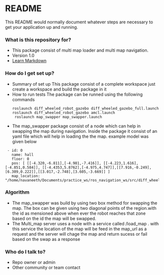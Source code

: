 # README #

This README would normally document whatever steps are necessary to get your application up and running.

### What is this repository for? ###

* This package consist of multi map loader and multi map navigation.
* Version 1.0
* [Learn Markdown](https://bitbucket.org/tutorials/markdowndemo)

### How do I get set up? ###

* Summary of set up
	This package consist of a complete workspace just create a workspace and build the package in it 
* How to run tests
    The package can be runned using the following commands
    ```
    roslaunch diff_wheeled_robot_gazebo diff_wheeled_gazebo_full.launch
    roslaunch diff_wheeled_robot_gazebo amcl.launch
     roslaunch map_swapper map_swapper.launch
    ```
* The map_swapper package consist of a node which can help in swapping the map during navigation. Inside the package it consist of an yaml file which will help in loading the the map. example model was given below
```
 - id: 0 
   name: hall
   floor: 0  
   pos: [ [[-4.320,-6.811],[-4.981,-7.416]], [[-4.223,1.616],[-4.851,0.584]], [[-4.4353,5.8762],[-4.975,4.747]],[[7.916,-0.249],[6.309,0.222]],[[3.017,-2.748],[3.605,-3.669]] ]
   map_location: "/home/navaneeth/Documents/practice_ws/ros_navigation_ws/src/diff_wheeled_robot_gazebo/maps/fivemap/hall.yaml"

```

### Algorithm ###
* The map_swapper was build by using two box method for swapping the map. The box can be given using two diagonal points of the region.with the id as mensioned above when ever the robot reaches that zone based on the id the map will be swapped.
* The Multi_map server uses a node with a service called /load_map . with this service the location of the map will be feed in the map_url as a request and the server will chage the map and return sucess or fail based on the swap as a response

### Who do I talk to? ###

* Repo owner or admin
* Other community or team contact